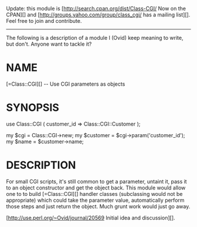 Update:  this module is [http://search.cpan.org/dist/Class-CGI/ Now on the CPAN][] and [http://groups.yahoo.com/group/class_cgi/ has a mailing list][].  Feel free to join and contribute.

---

The following is a description of a module I (Ovid) keep meaning to write, but don't.  Anyone want to tackle it?

# NAME

[=Class::CGI][] -- Use CGI parameters as objects

# SYNOPSIS

 use Class::CGI (
     customer_id => Class::CGI::Customer
 );

 my $cgi      = Class::CGI->new;
 my $customer = $cgi->param('customer_id');
 my $name     = $customer->name;

# DESCRIPTION

For small CGI scripts, it's still common to get a parameter, untaint it, pass it to an object constructor and get the object back.  This module would allow one to to build [=Class::CGI][] handler classes (subclassing would not be appropriate) which could take the parameter value, automatically perform those steps and just return the object.  Much grunt work would just go away.

[http://use.perl.org/~Ovid/journal/20569 Initial idea and discussion][].
